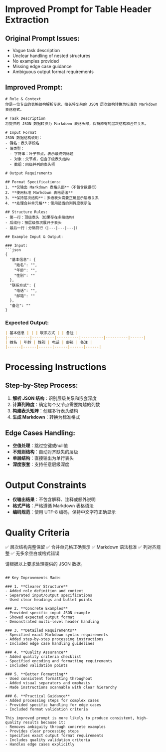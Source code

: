 # Improved Prompt for Table Header Extraction

## Original Prompt Issues:
- Vague task description
- Unclear handling of nested structures 
- No examples provided
- Missing edge case guidance
- Ambiguous output format requirements

## Improved Prompt:

```
# Role & Context
你是一位专业的表格结构解析专家，擅长将复杂的 JSON 层次结构转换为标准的 Markdown 表格格式。

# Task Description
将提供的 JSON 数据转换为 Markdown 表格头部，保持原有的层次结构和合并关系。

# Input Format
JSON 数据结构说明：
- 键名：表头字段名
- 值类型：
  - 字符串：叶子节点，表示最终列标题
  - 对象：父节点，包含子级表头结构
  - 数组：同级并列的表头项

# Output Requirements

## Format Specifications:
1. **仅输出 Markdown 表格头部**（不包含数据行）
2. **使用标准 Markdown 表格语法**
3. **保持层次结构**：多级表头需要正确显示层级关系
4. **处理合并单元格**：使用适当的列跨度表示法

## Structure Rules:
- 第一行：顶级表头（如果存在多级结构）
- 后续行：按层级依次展开子表头
- 最后一行：分隔符行（|---|---|---|）

## Example Input & Output:

### Input:
```json
{
  "基本信息": {
    "姓名": "",
    "年龄": "",
    "性别": ""
  },
  "联系方式": {
    "电话": "",
    "邮箱": ""
  },
  "备注": ""
}
```

### Expected Output:
```markdown
| 基本信息 | | | 联系方式 | | 备注 |
|----------|----------|----------|----------|----------|------|
| 姓名 | 年龄 | 性别 | 电话 | 邮箱 | 备注 |
|------|------|------|------|------|------|
```

# Processing Instructions

## Step-by-Step Process:
1. **解析 JSON 结构**：识别层级关系和嵌套深度
2. **计算列跨度**：确定每个父节点需要跨越的列数
3. **构建表头矩阵**：创建多行表头结构
4. **生成 Markdown**：转换为标准格式

## Edge Cases Handling:
- **空值处理**：跳过空键或null值
- **不规则结构**：自动对齐缺失的层级
- **单层结构**：直接输出为单行表头
- **深度嵌套**：支持任意层级深度

# Output Constraints
- **仅输出结果**：不包含解释、注释或额外说明
- **格式严格**：严格遵循 Markdown 表格语法
- **编码规范**：使用 UTF-8 编码，保持中文字符正确显示

# Quality Criteria
✅ 层次结构完整保留
✅ 合并单元格正确表示
✅ Markdown 语法标准
✅ 列对齐规整
✅ 无多余空白或格式错误

请根据以上要求处理提供的 JSON 数据。
```

## Key Improvements Made:

### 1. **Clearer Structure**
- Added role definition and context
- Separated input/output specifications
- Used clear headings and bullet points

### 2. **Concrete Examples**
- Provided specific input JSON example
- Showed expected output format
- Demonstrated multi-level header handling

### 3. **Detailed Requirements**
- Specified exact Markdown syntax requirements
- Added step-by-step processing instructions
- Included edge case handling guidelines

### 4. **Quality Assurance**
- Added quality criteria checklist
- Specified encoding and formatting requirements
- Included validation points

### 5. **Better Formatting**
- Used consistent formatting throughout
- Added visual separators and emphasis
- Made instructions scannable with clear hierarchy

### 6. **Practical Guidance**
- Added processing steps for complex cases
- Provided specific handling for edge cases
- Included format validation criteria

This improved prompt is more likely to produce consistent, high-quality results because it:
- Removes ambiguity through concrete examples
- Provides clear processing steps
- Specifies exact output format requirements
- Includes quality validation criteria
- Handles edge cases explicitly 